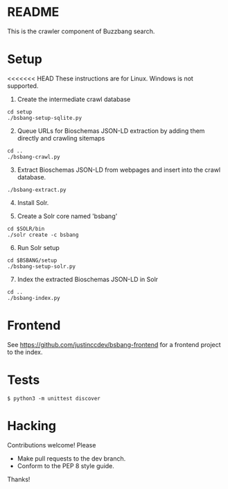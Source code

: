 # README #

This is the crawler component of Buzzbang search.

# Setup #

<<<<<<< HEAD
These instructions are for Linux.  Windows is not supported.

1. Create the intermediate crawl database
```
cd setup
./bsbang-setup-sqlite.py
```

2. Queue URLs for Bioschemas JSON-LD extraction by adding them directly and crawling sitemaps
```
cd ..
./bsbang-crawl.py
```

3. Extract Bioschemas JSON-LD from webpages and insert into the crawl database.
```
./bsbang-extract.py
```

4. Install Solr.

5. Create a Solr core named 'bsbang' 
```
cd $SOLR/bin
./solr create -c bsbang
```

6. Run Solr setup
```
cd $BSBANG/setup
./bsbang-setup-solr.py
```

7. Index the extracted Bioschemas JSON-LD in Solr
```
cd ..
./bsbang-index.py
```

# Frontend #

See https://github.com/justinccdev/bsbang-frontend for a frontend project to the index.

# Tests #

```
$ python3 -m unittest discover
```

# Hacking #

Contributions welcome!  Please

* Make pull requests to the dev branch.
* Conform to the PEP 8 style guide.

Thanks!
